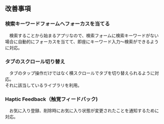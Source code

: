 ## 改善事項

### 検索キーワードフォームへフォーカスを当てる

　検索することから始まるアプリなので、検索フォームに検索キーワードがない場合に自動的にフォーカスを当てて、即座にキーワード入力〜検索ができるように対応。

### タブのスクロール切り替え

　タブのタップ操作だけではなく横スクロールでタブを切り替えられるように対応。  
それに該当しているライブラリを利用。

### Haptic Feedback（触覚フィードバック)

　お気に入り登録、削除時にお気に入り状態が変更されたことを通知するために対応。
